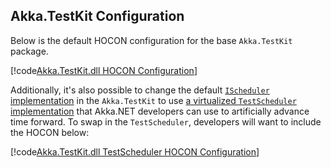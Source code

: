 ## Akka.TestKit Configuration
Below is the default HOCON configuration for the base `Akka.TestKit` package.

[!code[Akka.TestKit.dll HOCON Configuration](../../../src/core/Akka.TestKit/Internal/Reference.conf)]

Additionally, it's also possible to change the default [`IScheduler` implementation](../../api/Akka.Actor.IScheduler.yml) in the `Akka.TestKit` to use [a virtualized `TestScheduler` implementation](../../api/Akka.TestKit.TestScheduler.yml) that Akka.NET developers can use to artificially advance time forward. To swap in the `TestScheduler`, developers will want to include the HOCON below:

[!code[Akka.TestKit.dll TestScheduler HOCON Configuration](../../../src/core/Akka.TestKit/Configs/TestScheduler.conf)]
